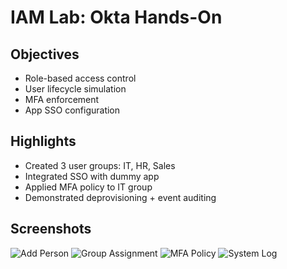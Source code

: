 # IAM Lab: Okta Hands-On

## Objectives
- Role-based access control
- User lifecycle simulation
- MFA enforcement
- App SSO configuration

## Highlights
- Created 3 user groups: IT, HR, Sales
- Integrated SSO with dummy app
- Applied MFA policy to IT group
- Demonstrated deprovisioning + event auditing

## Screenshots

![Add Person](screenshots/add-person.png)
![Group Assignment](screenshots/group-assignment.png)
![MFA Policy](screenshots/mfa-policy.png)
![System Log](screenshots/system-log.png)
